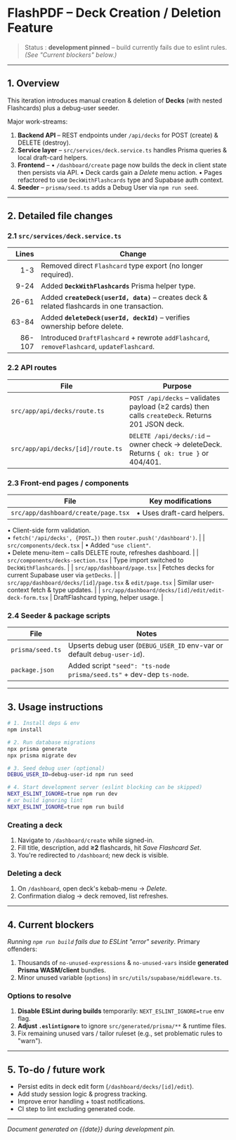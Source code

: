 # FlashPDF – Deck Creation / Deletion Feature

> Status : **development pinned** – build currently fails due to eslint rules. _(See "Current blockers" below.)_

---

## 1. Overview
This iteration introduces manual creation & deletion of **Decks** (with nested Flashcards) plus a debug-user seeder.

Major work-streams:
1. **Backend API** – REST endpoints under `/api/decks` for POST (create) & DELETE (destroy).
2. **Service layer** – `src/services/deck.service.ts` handles Prisma queries & local draft-card helpers.
3. **Frontend** –
   • `/dashboard/create` page now builds the deck in client state then persists via API.
   • Deck cards gain a *Delete* menu action.
   • Pages refactored to use `DeckWithFlashcards` type and Supabase auth context.
4. **Seeder** – `prisma/seed.ts` adds a Debug User via `npm run seed`.

---

## 2. Detailed file changes

### 2.1  `src/services/deck.service.ts`
| Lines | Change |
| ----: | ------ |
| 1-3   | Removed direct `Flashcard` type export (no longer required). |
| 9-24  | Added **`DeckWithFlashcards`** Prisma helper type. |
| 26-61 | Added **`createDeck(userId, data)`** – creates deck & related flashcards in one transaction. |
| 63-84 | Added **`deleteDeck(userId, deckId)`** – verifies ownership before delete. |
| 86-107| Introduced `DraftFlashcard` + rewrote `addFlashcard`, `removeFlashcard`, `updateFlashcard`. |

### 2.2 API routes
| File | Purpose |
| ---- | ------- |
| `src/app/api/decks/route.ts` | `POST /api/decks` – validates payload (≥2 cards) then calls `createDeck`. Returns 201 JSON deck. |
| `src/app/api/decks/[id]/route.ts` | `DELETE /api/decks/:id` – owner check → deleteDeck. Returns `{ ok: true }` or 404/401. |

### 2.3 Front-end pages / components
| File | Key modifications |
| --- | --- |
| `src/app/dashboard/create/page.tsx` | • Uses draft-card helpers.  
• Client-side form validation.  
• `fetch('/api/decks', {POST…})` then `router.push('/dashboard')`. |
| `src/components/deck.tsx` | • Added `"use client"`.  
• Delete menu-item – calls DELETE route, refreshes dashboard. |
| `src/components/decks-section.tsx` | Type import switched to `DeckWithFlashcards`. |
| `src/app/dashboard/page.tsx` | Fetches decks for current Supabase user via `getDecks`. |
| `src/app/dashboard/decks/[id]/page.tsx` & `edit/page.tsx` | Similar user-context fetch & type updates. |
| `src/app/dashboard/decks/[id]/edit/edit-deck-form.tsx` | DraftFlashcard typing, helper usage. |

### 2.4 Seeder & package scripts
| File | Notes |
| ---- | ----- |
| `prisma/seed.ts` | Upserts debug user (`DEBUG_USER_ID` env-var or default `debug-user-id`). |
| `package.json` | Added script `"seed": "ts-node prisma/seed.ts"` + dev-dep `ts-node`. |

---

## 3. Usage instructions

```bash
# 1. Install deps & env
npm install

# 2. Run database migrations
npx prisma generate
npx prisma migrate dev

# 3. Seed debug user (optional)
DEBUG_USER_ID=debug-user-id npm run seed

# 4. Start development server (eslint blocking can be skipped)
NEXT_ESLINT_IGNORE=true npm run dev
# or build ignoring lint
NEXT_ESLINT_IGNORE=true npm run build
```

### Creating a deck
1. Navigate to `/dashboard/create` while signed-in.
2. Fill title, description, add **≥2** flashcards, hit *Save Flashcard Set*.
3. You're redirected to `/dashboard`; new deck is visible.

### Deleting a deck
1. On `/dashboard`, open deck's kebab-menu → *Delete*.
2. Confirmation dialog → deck removed, list refreshes.

---

## 4. Current blockers
*Running `npm run build` fails due to ESLint "error" severity*. Primary offenders:
1. Thousands of `no-unused-expressions` & `no-unused-vars` inside **generated Prisma WASM/client** bundles.
2. Minor unused variable (`options`) in `src/utils/supabase/middleware.ts`.

### Options to resolve
1. **Disable ESLint during builds** temporarily: `NEXT_ESLINT_IGNORE=true` env flag.
2. **Adjust `.eslintignore`** to ignore `src/generated/prisma/**` & runtime files.
3. Fix remaining unused vars / tailor ruleset (e.g., set problematic rules to "warn").

---

## 5. To-do / future work
- Persist edits in deck edit form (`/dashboard/decks/[id]/edit`).
- Add study session logic & progress tracking.
- Improve error handling + toast notifications.
- CI step to lint excluding generated code.

---

*Document generated on {{date}} during development pin.* 